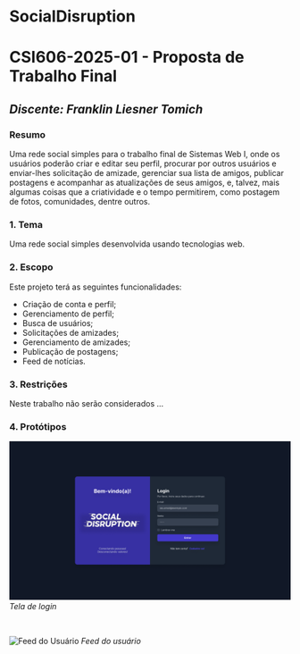 # SocialDisruption

# **CSI606-2025-01 - Proposta de Trabalho Final**

## *Discente: Franklin Liesner Tomich*

<!-- Descrever um resumo sobre o trabalho. -->

### Resumo

Uma rede social simples para o trabalho final de Sistemas Web I, onde os usuários poderão criar e editar seu perfil, procurar por outros usuários e enviar-lhes solicitação de amizade, gerenciar sua lista de amigos, publicar postagens e acompanhar as atualizações de seus amigos, e, talvez, mais algumas coisas que a criatividade e o tempo permitirem, como postagem de fotos, comunidades, dentre outros.

<!-- Apresentar o tema. -->
### 1. Tema

  Uma rede social simples desenvolvida usando tecnologias web.

<!-- Descrever e limitar o escopo da aplicação. -->
### 2. Escopo

Este projeto terá as seguintes funcionalidades:

- Criação de conta e perfil;
- Gerenciamento de perfil;
- Busca de usuários;
- Solicitações de amizades;
- Gerenciamento de amizades;
- Publicação de postagens;
- Feed de notícias.

<!-- Apresentar restrições de funcionalidades e de escopo. -->
### 3. Restrições

  Neste trabalho não serão considerados ...

<!-- Construir alguns protótipos para a aplicação, disponibilizá-los no Github e descrever o que foi considerado. //-->
### 4. Protótipos

  <!--Protótipos para as páginas (descrever quais páginas) foram elaborados, e podem ser encontrados em...-->

  ![Tela de Login](prototypes/SocialDisruption-Login.png)
  *Tela de login*

  <br>
  
  ![Feed do Usuário](prototypes/SocialDisruption-Feed_do_Usuário.png)
  *Feed do usuário*

<!--### 5. Referências

  Referências podem ser incluídas, caso necessário. Utilize o padrão ABNT.-->
